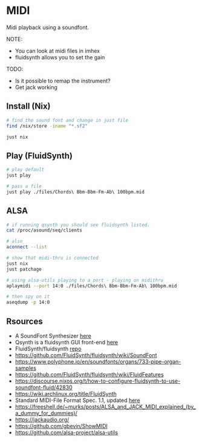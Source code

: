# MIDI

Midi playback using a soundfont.  

NOTE:

* You can look at midi files in imhex
* fluidsynth allows you to set the gain

TODO:

* Is it possible to remap the instrument?
* Get jack working

## Install (Nix)

```sh
# find the sound font and change in just file
find /nix/store -iname "*.sf2"

just nix
```

## Play (FluidSynth)

```sh
# play default
just play

# pass a file
just play ./files/Chords\ Bbm-Bbm-Fm-Ab\ 100bpm.mid
```

## ALSA

```sh
# if running qsynth you should see fluidsynth listed.
cat /proc/asound/seq/clients

# also 
aconnect --list

# show that midi-thru is connected
just nix
just patchage

# using alsa-utils playing to a port - playing on midithru
aplaymidi --port 14:0 ./files/Chords\ Bbm-Bbm-Fm-Ab\ 100bpm.mid

# then spy on it
aseqdump -p 14:0
```

## Rsources

* A SoundFont Synthesizer [here](https://www.fluidsynth.org/)
* Qsynth is a fluidsynth GUI front-end [here](https://sourceforge.net/projects/qsynth/)
* FluidSynth/fluidsynth [repo](https://github.com/FluidSynth/fluidsynth)
* https://github.com/FluidSynth/fluidsynth/wiki/SoundFont
* https://www.polyphone.io/en/soundfonts/organs/733-pipe-organ-samples
* https://github.com/FluidSynth/fluidsynth/wiki/FluidFeatures
* https://discourse.nixos.org/t/how-to-configure-fluidsynth-to-use-soundfont-fluid/42830
* https://wiki.archlinux.org/title/FluidSynth
* Standard MIDI-File Format Spec. 1.1, updated [here](http://www.music.mcgill.ca/~ich/classes/mumt306/StandardMIDIfileformat.html)
* https://freeshell.de/~murks/posts/ALSA_and_JACK_MIDI_explained_(by_a_dummy_for_dummies)/
* https://jackaudio.org/
* https://github.com/gbevin/ShowMIDI
* https://github.com/alsa-project/alsa-utils